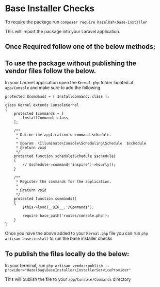 # Base Installer Checks

To require the package run `composer require hazelbah\base-installer`

This will import the package into your Laravel application.

## Once Required follow one of the below methods;

## To use the package without publishing the vendor files follow the below.

In your Laravel application open the `Kernel.php` folder located at `app/Console` and make sure to add the following

`protected $commands = [ InstallCommand::class ];`

```
class Kernel extends ConsoleKernel
{
    protected $commands = [
        InstallCommand::class
    ];

    /**
     * Define the application's command schedule.
     *
     * @param  \Illuminate\Console\Scheduling\Schedule  $schedule
     * @return void
     */
    protected function schedule(Schedule $schedule)
    {
        // $schedule->command('inspire')->hourly();
    }

    /**
     * Register the commands for the application.
     *
     * @return void
     */
    protected function commands()
    {
        $this->load(__DIR__.'/Commands');

        require base_path('routes/console.php');
    }
}
```

Once you have the above added to your `Kernal.php` file you can run `php artisan base:install` to run the base installer checks

## To publish the files locally do the below:

In your terminal, run `php artisan vendor:publish --provider="Hazelbag\BaseInstaller\InstallerServiceProvider"` 

This will publish the file to your `app/Console/Commands` directory